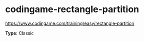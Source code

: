 # codingame-rectangle-partition

https://www.codingame.com/training/easy/rectangle-partition

**Type:** Classic

